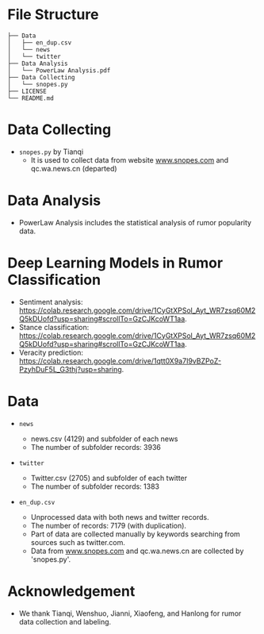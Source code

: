 # File Structure
```
├── Data
│   ├── en_dup.csv
│	└── news
│	└── twitter
├── Data Analysis
│   └── PowerLaw Analysis.pdf
├── Data Collecting
│   └── snopes.py
├── LICENSE
└── README.md
```

# Data Collecting  
- `snopes.py` by Tianqi
  - It is used to collect data from website www.snopes.com and qc.wa.news.cn (departed)

# Data Analysis  
- PowerLaw Analysis includes the statistical analysis of rumor popularity data. 

# Deep Learning Models in Rumor Classification
- Sentiment analysis: https://colab.research.google.com/drive/1CyGtXPSol_Ayt_WR7zsq60M2Q5kDUofd?usp=sharing#scrollTo=GzCJKcoWT1aa. 
- Stance classification: https://colab.research.google.com/drive/1CyGtXPSol_Ayt_WR7zsq60M2Q5kDUofd?usp=sharing#scrollTo=GzCJKcoWT1aa. 
- Veracity prediction: https://colab.research.google.com/drive/1qtt0X9a7I9vBZPoZ-PzyhDuF5L_G3thj?usp=sharing. 


# Data
- `news` 
  - news.csv (4129) and subfolder of each news
  - The number of subfolder records: 3936   

- `twitter` 
  - Twitter.csv (2705) and subfolder of each twitter
  - The number of subfolder records: 1383  

- `en_dup.csv`
  - Unprocessed data with both news and twitter records.  
  - The number of records: 7179 (with duplication).   
  - Part of data are collected manually by keywords searching from sources such as twitter.com.  
  - Data from www.snopes.com and qc.wa.news.cn are collected by 'snopes.py'.  

  
  
# Acknowledgement
- We thank Tianqi, Wenshuo, Jianni, Xiaofeng, and Hanlong for rumor data collection and labeling.  


